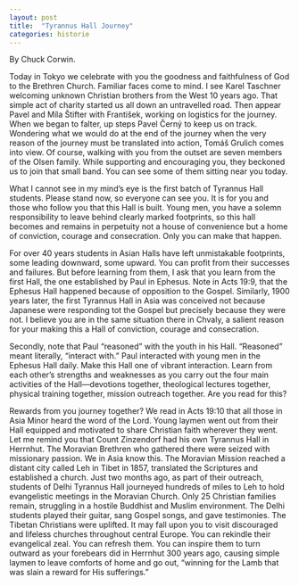 ```yaml
---
layout: post
title:  "Tyrannus Hall Journey"
categories: historie
---
```



<p class="lead">By Chuck Corwin.</p>

Today in Tokyo we celebrate with you the goodness and faithfulness of God to the Brethren Church. Familiar faces come to mind. I see Karel Taschner welcoming unknown Christian brothers from the West 10 years ago. That simple act of charity started us all down an untravelled road. Then appear Pavel and Míla Štifter with František, working on logistics for the journey. When we began to falter, up steps Pavel Černý to keep us on track. Wondering what we would do at the end of the journey when the very reason of the journey must be translated into action, Tomáš Grulich comes into view. Of course, walking with you from the outset are seven members of the Olsen family. While supporting and encouraging you, they beckoned us to join that small band. You can see some of them sitting near you today.

What I cannot see in my mind’s eye is the first batch of Tyrannus Hall students. Please stand now, so everyone can see you. It is for you and those who follow you that this Hall is built. Young men, you have a solemn responsibility to leave behind clearly marked footprints, so this hall becomes and remains in perpetuity not a house of convenience but a home of conviction, courage and consecration. Only you can make that happen.

For over 40 years students in Asian Halls have left unmistakable footprints, some leading downward, some upward. You can profit from their successes and failures. But before learning from them, I ask that you learn from the first Hall, the one established by Paul in Ephesus. Note in Acts 19:9, that the Ephesus Hall happened because of opposition to the Gospel. Similarly, 1900 years later, the first Tyrannus Hall in Asia was conceived not because Japanese were responding tot the Gospel but precisely because they were not. I believe you are in the same situation there in Chvaly, a salient reason for your making this a Hall of conviction, courage and consecration.

Secondly, note that Paul “reasoned” with the youth in his Hall. “Reasoned” meant literally, “interact with.” Paul interacted with young men in the Ephesus Hall daily. Make this Hall one of vibrant interaction. Learn from each other’s strengths and weaknesses as you carry out the four main activities of the Hall—devotions together, theological lectures together, physical training together, mission outreach together. Are you read for this?

Rewards from you journey together? We read in Acts 19:10 that all those in Asia Minor heard the word of the Lord. Young laymen went out from their Hall equipped and motivated to share Christian faith wherever they went. Let me remind you that Count Zinzendorf had his own Tyrannus Hall in Herrnhut. The Moravian Brethren who gathered there were seized with missionary passion. We in Asia know this. The Moravian Mission reached a distant city called Leh in Tibet in 1857, translated the Scriptures and established a church. Just two months ago, as part of their outreach, students of Delhi Tyrannus Hall journeyed hundreds of miles to Leh to hold evangelistic meetings in the Moravian Church. Only 25 Christian families remain, struggling in a hostile Buddhist and Muslim environment. The Delhi students played their guitar, sang Gospel songs, and gave testimonies. The Tibetan Christians were uplifted. It may fall upon you to visit discouraged and lifeless churches throughout central Europe. You can rekindle their evangelical zeal. You can refresh them. You can inspire them to turn outward as your forebears did in Herrnhut 300 years ago, causing simple laymen to leave comforts of home and go out, “winning for the Lamb that was slain a reward for His sufferings.”